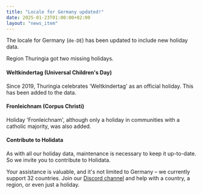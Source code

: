 ```yaml
---
title: "Locale for Germany updated!"
date: 2025-01-23T01:00:00+02:00
layout: "news_item"
---
```


The locale for Germany (`de-DE`) has been updated to include new holiday data.
<!--more-->
Region Thuringia got two missing holidays.

#### Weltkindertag (Universal Children's Day)

Since 2019, Thuringia celebrates 'Weltkindertag' as an official holiday.
This has been added to the data.

#### Fronleichnam (Corpus Christi)

Holiday 'Fronleichnam', although only a holiday in communities with a catholic majority, was also added.

#### Contribute to Holidata  

As with all our holiday data, maintenance is necessary to keep it up-to-date.
So we invite you to contribute to Holidata.

Your assistance is valuable, and it's not limited to Germany – we currently support 32 countries.
Join our [Discord channel](https://discord.gg/ThgvsPUs7m) and help with a country, a region, or even just a holiday.
